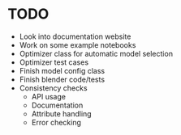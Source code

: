 # TODO

- Look into documentation website
- Work on some example notebooks
- Optimizer class for automatic model selection
- Optimizer test cases
- Finish model config class
- Finish blender code/tests
- Consistency checks
    - API usage
    - Documentation
    - Attribute handling
    - Error checking